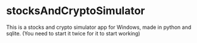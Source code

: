 # stocksAndCryptoSimulator
This is a stocks and crypto simulator app for Windows, made in python and sqlite. (You need to start it twice for it to start working)
